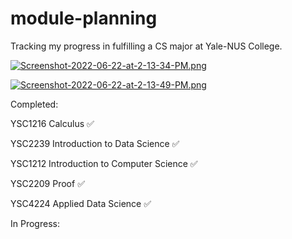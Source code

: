 # module-planning

Tracking my progress in fulfilling a CS major at Yale-NUS College.

[![Screenshot-2022-06-22-at-2-13-34-PM.png](https://i.postimg.cc/Lswv9PxT/Screenshot-2022-06-22-at-2-13-34-PM.png)](https://postimg.cc/KK7tQ1Sk)

[![Screenshot-2022-06-22-at-2-13-49-PM.png](https://i.postimg.cc/BnhMzkDR/Screenshot-2022-06-22-at-2-13-49-PM.png)](https://postimg.cc/QFTQ96fq)

Completed:

YSC1216 Calculus ✅

YSC2239 Introduction to Data Science ✅

YSC1212 Introduction to Computer Science ✅

YSC2209 Proof ✅

YSC4224 Applied Data Science ✅

In Progress:
